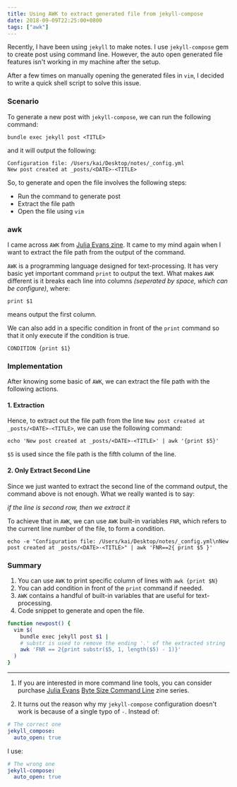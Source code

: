 ```yaml
---
title: Using AWK to extract generated file from jekyll-compose
date: 2018-09-09T22:25:00+0800
tags: ["awk"]
---
```


Recently, I have been using `jekyll` to make notes. I use `jekyll-compose`
gem to create post using command line. However, the auto open generated file
features isn't working in my machine after the setup.

After a few times on manually opening the generated files in `vim`, I decided
to write a quick shell script to solve this issue.

### Scenario

To generate a new post with `jekyll-compose`, we can run the following command:

```
bundle exec jekyll post <TITLE>
```

and it will output the following:

```
Configuration file: /Users/kai/Desktop/notes/_config.yml
New post created at _posts/<DATE>-<TITLE>
```

So, to generate and open the file involves the following steps:

- Run the command to generate post
- Extract the file path
- Open the file using `vim`

### awk

I came across `AWK` from [Julia Evans zine][1]. It came to my mind again when I want
to extract the file path from the output of the command.

`AWK` is a programming language designed for text-processing. It has very basic
yet important command `print` to output the text. What makes `AWK` different is
it breaks each line into columns _(seperated by space, which can be configure)_, where:

```
print $1
```

means output the first column.

We can also add in a specific condition in front of the `print` command so that
it only execute if the condition is true.

```
CONDITION {print $1}
```

### Implementation

After knowing some basic of `AWK`, we can extract the file path with the
following actions.

#### 1. Extraction

Hence, to extract out the file path from the line `New post created at _posts/<DATE>-<TITLE>`,
we can use the following command:

```
echo 'New post created at _posts/<DATE>-<TITLE>' | awk '{print $5}'
```

`$5` is used since the file path is the fifth column of the line.

#### 2. Only Extract Second Line

Since we just wanted to extract the second line of the command output, the
command above is not enough. What we really wanted is to say:

_if the line is second row, then we extract it_

To achieve that in `AWK`, we can use `AWK` built-in variables `FNR`, which
refers to the current line number of the file, to form a condition.

```
echo -e "Configuration file: /Users/kai/Desktop/notes/_config.yml\nNew post created at _posts/<DATE>-<TITLE>" | awk 'FNR==2{ print $5 }'
```

### Summary

1. You can use `AWK` to print specific column of lines with `awk {print $N}`
2. You can add condition in front of the `print` command if needed.
3. `AWK` contains a handful of built-in variables that are useful for
   text-processing.
4. Code snippet to generate and open the file.

```bash
function newpost() {
  vim $(
    bundle exec jekyll post $1 |
    # substr is used to remove the ending '.' of the extracted string
    awk 'FNR == 2{print substr($5, 1, length($5) - 1)}'
  )
}
```

---

1. If you are interested in more command line tools, you can consider purchase
   [Julia Evans][2] [Byte Size Command Line][3] zine series.

2. It turns out the reason why my `jekyll-compose` configuration doesn't work is
   because of a single typo of `-`. Instead of:

```yml
# The correct one
jekyll_compose:
  auto_open: true
```

I use:

```yml
# The wrong one
jekyll-compose:
  auto_open: true
```

[1]: https://twitter.com/b0rk/status/1000604334026055681
[2]: https://twitter.com/b0rk
[3]: https://gumroad.com/l/bite-size-command-line
